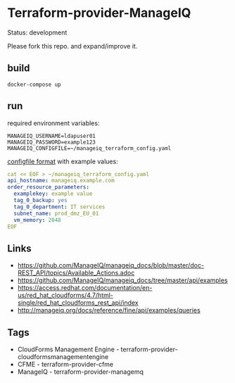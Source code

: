 # Terraform-provider-ManageIQ

Status: development

Please fork this repo. and expand/improve it.

## build

```
docker-compose up
```

## run

required environment variables:
```
MANAGEIQ_USERNAME=ldapuser01
MANAGEIQ_PASSWORD=example123
MANAGEIQ_CONFIGFILE=~/manageiq_terraform_config.yaml
```

[configfile format](https://github.com/svlentink/terraform-provider-manageiq/blob/master/helpers.go)
with example values:
```yaml
cat << EOF > ~/manageiq_terraform_config.yaml
api_hostname: manageiq.example.com
order_resource_parameters:
  examplekey: example value
  tag_0_backup: yes
  tag_0_department: IT services
  subnet_name: prod_dmz_EU_01
  vm_memory: 2048
EOF
```

## Links

- https://github.com/ManageIQ/manageiq_docs/blob/master/doc-REST_API/topics/Available_Actions.adoc
- https://github.com/ManageIQ/manageiq_docs/tree/master/api/examples
- https://access.redhat.com/documentation/en-us/red_hat_cloudforms/4.7/html-single/red_hat_cloudforms_rest_api/index
- http://manageiq.org/docs/reference/fine/api/examples/queries

## Tags

- CloudForms Management Engine - terraform-provider-cloudformsmanagementengine
- CFME - terraform-provider-cfme
- ManageIQ - terraform-provider-managemq
